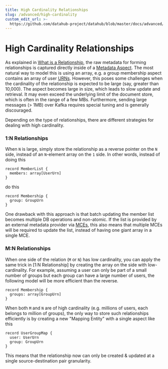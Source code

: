 ```yaml
---
title: High Cardinality Relationships
slug: /advanced/high-cardinality
custom_edit_url: >-
  https://github.com/datahub-project/datahub/blob/master/docs/advanced/high-cardinality.md
---
```


# High Cardinality Relationships

As explained in [What is a Relationship](../what/relationship.md), the raw metadata for forming relationships is captured directly inside of a [Metadata Aspect](../what/aspect.md). The most natural way to model this is using an array, e.g. a group membership aspect contains an array of user [URNs](../what/urn.md). However, this poses some challenges when the cardinality of the relationship is expected to be large (say, greater than 10,000). The aspect becomes large in size, which leads to slow update and retrieval. It may even exceed the underlying limit of the document store, which is often in the range of a few MBs. Furthermore, sending large messages (> 1MB) over Kafka requires special tuning and is generally discouraged.

Depending on the type of relationships, there are different strategies for dealing with high cardinality.

### 1:N Relationships

When `N` is large, simply store the relationship as a reverse pointer on the `N` side, instead of an `N`-element array on the `1` side. In other words, instead of doing this

```
record MemberList {
  members: array[UserUrn]
}
```

do this

```
record Membership {
  group: GroupUrn
}
```

One drawback with this approach is that batch updating the member list becomes multiple DB operations and non-atomic. If the list is provided by an external metadata provider via [MCEs](../what/mxe.md), this also means that multiple MCEs will be required to update the list, instead of having one giant array in a single MCE.

### M:N Relationships

When one side of the relation (`M` or `N`) has low cardinality, you can apply the same trick in [1:N Relationship] by creating the array on the side with low-cardinality. For example, assuming a user can only be part of a small number of groups but each group can have a large number of users, the following model will be more efficient than the reverse.

```
record Membership {
  groups: array[GroupUrn]
}
```

When both `M` and `N` are of high cardinality (e.g. millions of users, each belongs to million of groups), the only way to store such relationships efficiently is by creating a new "Mapping Entity" with a single aspect like this

```
record UserGroupMap {
  user: UserUrn
  group: GroupUrn
}
```

This means that the relationship now can only be created & updated at a single source-destination pair granularity.
